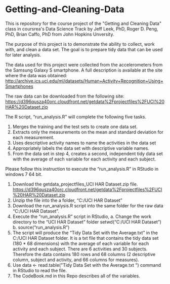 # Getting-and-Cleaning-Data
This is repository for the course project of the "Getting and Cleaning Data" class in coursrea's Data Science Track by Jeff Leek, PhD, Roger D. Peng, PhD, Brian Caffo, PhD from John Hopkins Unversity.

The purpose of this project is to demonstrate the ability to collect, work with, and clean a data set. The goal is to prepare tidy data that can be used for later analysis. 

The data used for this project were collected from the accelerometers from the Samsung Galaxy S smartphone. A full description is available at the site where the data was obtained: 
http://archive.ics.uci.edu/ml/datasets/Human+Activity+Recognition+Using+Smartphones 

The raw data can be downloaded from the following site: 
https://d396qusza40orc.cloudfront.net/getdata%2Fprojectfiles%2FUCI%20HAR%20Dataset.zip 

The R script, “run_analysis.R” will complete the following five tasks. 
1.	Merges the training and the test sets to create one data set.
2.	Extracts only the measurements on the mean and standard deviation for each measurement. 
3.	Uses descriptive activity names to name the activities in the data set
4.	Appropriately labels the data set with descriptive variable names. 
5.	From the data set in step 4, creates a second, independent tidy data set with the average of each variable for each activity and each subject.

Please follow this instruction to execute the “run_analysis.R” in RStudio in windows 7 64 bit. 
1.	Download the getdata_projectfiles_UCI HAR Dataset.zip file. 
    https://d396qusza40orc.cloudfront.net/getdata%2Fprojectfiles%2FUCI%20HAR%20Dataset.zip 
2.	Unzip the file into the a folder, “C:/UCI HAR Dataset”
3.	Download the run_analysis.R script into the same folder for the raw data “C:/UCI HAR Dataset”.
4.	Execute the “run_analysis.R” script in RStudio, 
a.	Change the work directory to the “UCI HAR Dataset” folder
    setwd(“C:/UCI HAR Dataset”)
b.	source(“run_analysis.R”)
5.	The script will produce the “Tidy Data Set with the Average.txt” in the C:/UCI HAR Dataset folder.  It is a txt file that contains the tidy data set (180 * 68 dimensions) with the average of each variable for each activity and each subject. There are 6 activities and 30 subjects.  Therefore the data contains 180 rows and 68 columns (2 descriptive column, subject and activity, and 66 columns for measures).
6.	Use data <- read.table("Tidy Data Set with the Average.txt ") command in RStudio to read the file. 
7.	The CodeBook.md in this Repo describes all of the variables.


